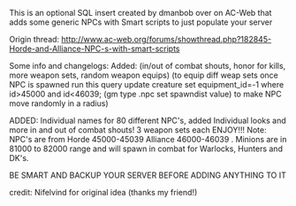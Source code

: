 This is an optional SQL insert created by dmanbob over on AC-Web
that adds some generic NPCs with Smart scripts to just populate your server

Origin thread: http://www.ac-web.org/forums/showthread.php?182845-Horde-and-Alliance-NPC-s-with-smart-scripts

Some info and changelogs:
Added: (in/out of combat shouts, honor for kills, more weapon sets, random weapon equips) (to equip diff weap sets once NPC is spawned run this query update creature set equipment_id=-1 where id>45000 and id<46039; (gm type .npc set spawndist value) to make NPC move randomly in a radius)

ADDED: Individual names for 80 different NPC's, added Individual looks and more in and out of combat shouts! 3 weapon sets each ENJOY!!! Note: NPC's are from Horde 45000-45039 Alliance 46000-46039 . Minions are in 81000 to 82000 range and will spawn in combat for Warlocks, Hunters and DK's.

BE SMART AND BACKUP YOUR SERVER BEFORE ADDING ANYTHING TO IT 


credit: Nifelvind for original idea (thanks my friend!)
